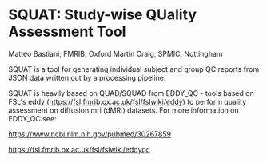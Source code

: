 # SQUAT: Study-wise QUality Assessment Tool

Matteo Bastiani, FMRIB, Oxford
Martin Craig, SPMIC, Nottingham

SQUAT is a tool for generating individual subject and group QC reports from JSON data written
out by a processing pipeline.

SQUAT is heavily based on QUAD/SQUAD from EDDY_QC - tools based on FSL's eddy (https://fsl.fmrib.ox.ac.uk/fsl/fslwiki/eddy) 
to perform quality assessment on diffusion mri (dMRI) datasets. For more information on EDDY_QC see:

https://www.ncbi.nlm.nih.gov/pubmed/30267859

https://fsl.fmrib.ox.ac.uk/fsl/fslwiki/eddyqc 


